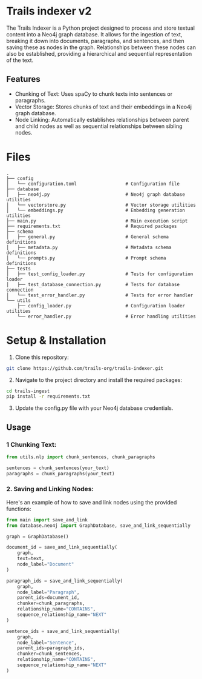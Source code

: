 # Trails indexer v2

The Trails Indexer is a Python project designed to process and store textual content into a Neo4j graph database. It allows for the ingestion of text, breaking it down into documents, paragraphs, and sentences, and then saving these as nodes in the graph. Relationships between these nodes can also be established, providing a hierarchical and sequential representation of the text.

## Features
- Chunking of Text: Uses spaCy to chunk texts into sentences or paragraphs.
- Vector Storage: Stores chunks of text and their embeddings in a Neo4j graph database.
- Node Linking: Automatically establishes relationships between parent and child nodes as well as sequential relationships between sibling nodes.

# Files

```
.
├── config
│   └── configuration.toml                  # Configuration file
├── database
│   ├── neo4j.py                            # Neo4j graph database utilities
│   └── vectorstore.py                      # Vector storage utilities
│   └── embeddings.py                       # Embedding generation utilities
├── main.py                                 # Main execution script
├── requirements.txt                        # Required packages
├── schema
│   ├── general.py                          # General schema definitions
│   ├── metadata.py                         # Metadata schema definitions
│   └── prompts.py                          # Prompt schema definitions
├── tests
│   ├── test_config_loader.py               # Tests for configuration loader
│   ├── test_database_connection.py         # Tests for database connection
│   └── test_error_handler.py               # Tests for error handler
└── utils
    ├── config_loader.py                    # Configuration loader utilities
    └── error_handler.py                    # Error handling utilities

```

# Setup & Installation

1. Clone this repository:

```bash
git clone https://github.com/trails-org/trails-indexer.git
```

2. Navigate to the project directory and install the required packages:

```bash
cd trails-ingest
pip install -r requirements.txt
```

3. Update the config.py file with your Neo4j database credentials.

## Usage

### 1 Chunking Text:

```python
from utils.nlp import chunk_sentences, chunk_paragraphs

sentences = chunk_sentences(your_text)
paragraphs = chunk_paragraphs(your_text)
```

### 2. Saving and Linking Nodes:
Here's an example of how to save and link nodes using the provided functions:

```python
from main import save_and_link
from database.neo4j import GraphDatabase, save_and_link_sequentially

graph = GraphDatabase()

document_id = save_and_link_sequentially(
    graph, 
    text=text, 
    node_label="Document"
)

paragraph_ids = save_and_link_sequentially(
    graph,
    node_label="Paragraph",
    parent_ids=document_id,
    chunker=chunk_paragraphs,
    relationship_name="CONTAINS",
    sequence_relationship_name="NEXT"
)

sentence_ids = save_and_link_sequentially(
    graph,
    node_label="Sentence",
    parent_ids=paragraph_ids,
    chunker=chunk_sentences,
    relationship_name="CONTAINS",
    sequence_relationship_name="NEXT"
)
```

